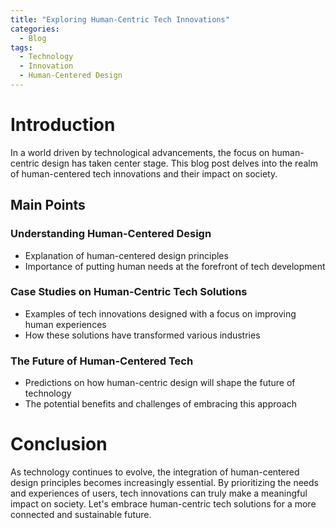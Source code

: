 ```yaml
---
title: "Exploring Human-Centric Tech Innovations"
categories:
  - Blog
tags:
  - Technology
  - Innovation
  - Human-Centered Design
---
```


# Introduction
In a world driven by technological advancements, the focus on human-centric design has taken center stage. This blog post delves into the realm of human-centered tech innovations and their impact on society.

## Main Points
### Understanding Human-Centered Design
- Explanation of human-centered design principles
- Importance of putting human needs at the forefront of tech development

### Case Studies on Human-Centric Tech Solutions
- Examples of tech innovations designed with a focus on improving human experiences
- How these solutions have transformed various industries

### The Future of Human-Centered Tech
- Predictions on how human-centric design will shape the future of technology
- The potential benefits and challenges of embracing this approach

# Conclusion
As technology continues to evolve, the integration of human-centered design principles becomes increasingly essential. By prioritizing the needs and experiences of users, tech innovations can truly make a meaningful impact on society. Let's embrace human-centric tech solutions for a more connected and sustainable future.